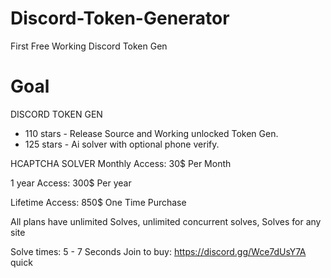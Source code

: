 # Discord-Token-Generator
First Free Working Discord Token Gen

# Goal
DISCORD TOKEN GEN
* 110 stars - Release Source and Working unlocked Token Gen.
* 125 stars - Ai solver with optional phone verify.

HCAPTCHA SOLVER
Monthly Access:
30$ Per Month

1 year Access:
300$ Per year

Lifetime Access:
850$ One Time Purchase

All plans have unlimited Solves, unlimited concurrent solves, Solves for any site

Solve times:
5 - 7 Seconds 
Join to buy: https://discord.gg/Wce7dUsY7A quick
